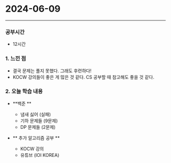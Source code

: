 # 2024-06-09

---

### 공부시간
- 12시간

### 1. 느낀 점
- 결국 문제는 풀지 못했다. 그래도 후련하다!
- KOCW 강의들이 좋은 게 많은 것 같다. CS 공부할 때 참고해도 좋을 것 같다.

### 2. 오늘 학습 내용

- **백준 **
  - 냄새 싫어 (실패)
  - 기하 문제들 (9문제)
  - DP 문제들 (2문제)

- ** 추가 알고리즘 공부 **
  - KOCW 강의
  - 유튜브 (IOI KOREA)




